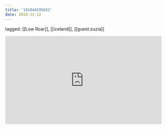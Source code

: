 ```yaml
---
title: '181044595652'
date: 2018-12-12
---
```

tagged: [[Low Roar]], [[iceland]], [[guest:zuzia]]
<iframe allow="accelerometer; autoplay; clipboard-write; encrypted-media; gyroscope; picture-in-picture" allowfullscreen="" frameborder="0" height="281" id="youtube_iframe" src="https://www.youtube.com/embed/KnrGMHhnqrw?feature=oembed&amp;enablejsapi=1&amp;origin=https://safe.txmblr.com&amp;wmode=opaque" width="500"></iframe>